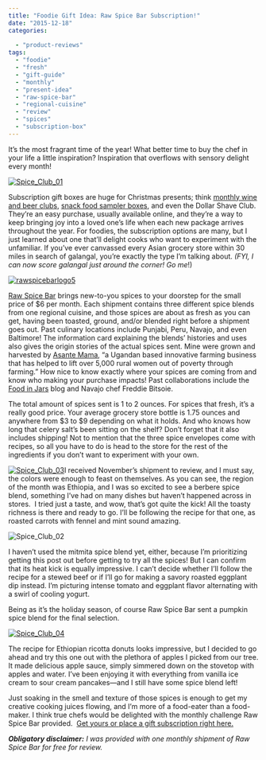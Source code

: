 ```yaml
---
title: "Foodie Gift Idea: Raw Spice Bar Subscription!"
date: "2015-12-18"
categories: 
  
  - "product-reviews"
tags: 
  - "foodie"
  - "fresh"
  - "gift-guide"
  - "monthly"
  - "present-idea"
  - "raw-spice-bar"
  - "regional-cuisine"
  - "review"
  - "spices"
  - "subscription-box"
---
```


It’s the most fragrant time of the year! What better time to buy the chef in your life a little inspiration? Inspiration that overflows with sensory delight every month!

[![Spice_Club_01](http://s3.amazonaws.com/thegourmez-wpmedia/2015/12/Spice_Club_01-500x470.jpg)](http://s3.amazonaws.com/thegourmez-wpmedia/2015/12/Spice_Club_01.jpg)

Subscription gift boxes are huge for Christmas presents; think [monthly wine and beer clubs](http://thegourmez.com/2015/11/09/uncorked-ventures-wine-club/), [snack food sampler boxes](http://thegourmez.com/2014/11/18/love-with-food-product-review/), and even the Dollar Shave Club. They’re an easy purchase, usually available online, and they’re a way to keep bringing joy into a loved one’s life when each new package arrives throughout the year. For foodies, the subscription options are many, but I just learned about one that’ll delight cooks who want to experiment with the unfamiliar. If you’ve ever canvassed every Asian grocery store within 30 miles in search of galangal, you’re exactly the type I’m talking about. _(FYI, I can now score galangal just around the corner! Go me_!)

[![rawspicebarlogo5](http://s3.amazonaws.com/thegourmez-wpmedia/2015/12/rawspicebarlogo5.png)](http://s3.amazonaws.com/thegourmez-wpmedia/2015/12/rawspicebarlogo5.png)

[Raw Spice Bar](https://rawspicebar.com/) brings new-to-you spices to your doorstep for the small price of $6 per month. Each shipment contains three different spice blends from one regional cuisine, and those spices are about as fresh as you can get, having been toasted, ground, and/or blended right before a shipment goes out. Past culinary locations include Punjabi, Peru, Navajo, and even Baltimore! The information card explaining the blends’ histories and uses also gives the origin stories of the actual spices sent. Mine were grown and harvested by [Asante Mama](http://www.asantemama.com/), “a Ugandan based innovative farming business that has helped to lift over 5,000 rural women out of poverty through farming.” How nice to know exactly where your spices are coming from and know who making your purchase impacts! Past collaborations include the [Food in Jars](http://foodinjars.com/) blog and Navajo chef Freddie Bitsoie.

The total amount of spices sent is 1 to 2 ounces. For spices that fresh, it’s a really good price. Your average grocery store bottle is 1.75 ounces and anywhere from $3 to $9 depending on what it holds. And who knows how long that celery salt’s been sitting on the shelf? Don’t forget that it also includes shipping! Not to mention that the three spice envelopes come with recipes, so all you have to do is head to the store for the rest of the ingredients if you don’t want to experiment with your own.

[![Spice_Club_03](http://s3.amazonaws.com/thegourmez-wpmedia/2015/12/Spice_Club_03-500x299.jpg)](http://s3.amazonaws.com/thegourmez-wpmedia/2015/12/Spice_Club_02.jpg)I received November’s shipment to review, and I must say, the colors were enough to feast on themselves. As you can see, the region of the month was Ethiopia, and I was so excited to see a berbere spice blend, something I’ve had on many dishes but haven’t happened across in stores.  I tried just a taste, and wow, that’s got quite the kick! All the toasty richness is there and ready to go. I’ll be following the recipe for that one, as roasted carrots with fennel and mint sound amazing.

![Spice_Club_02](http://s3.amazonaws.com/thegourmez-wpmedia/2015/12/Spice_Club_02-500x334.jpg)

I haven’t used the mitmita spice blend yet, either, because I’m prioritizing getting this post out before getting to try all the spices! But I can confirm that its heat kick is equally impressive. I can’t decide whether I’ll follow the recipe for a stewed beef or if I’ll go for making a savory roasted eggplant dip instead. I’m picturing intense tomato and eggplant flavor alternating with a swirl of cooling yogurt.

Being as it’s the holiday season, of course Raw Spice Bar sent a pumpkin spice blend for the final selection.

[![Spice_Club_04](http://s3.amazonaws.com/thegourmez-wpmedia/2015/12/Spice_Club_04-500x334.jpg)](http://s3.amazonaws.com/thegourmez-wpmedia/2015/12/Spice_Club_04.jpg)

The recipe for Ethiopian ricotta donuts looks impressive, but I decided to go ahead and try this one out with the plethora of apples I picked from our tree. It made delicious apple sauce, simply simmered down on the stovetop with apples and water. I’ve been enjoying it with everything from vanilla ice cream to sour cream pancakes—and I still have some spice blend left!

Just soaking in the smell and texture of those spices is enough to get my creative cooking juices flowing, and I’m more of a food-eater than a food-maker. I think true chefs would be delighted with the monthly challenge Raw Spice Bar provided.  [Get yours or place a gift subscription right here.](https://rawspicebar.com/product/subscription-spice-box/)

**_Obligatory disclaimer:_** _I was provided with one monthly shipment of Raw Spice Bar for free for review._
